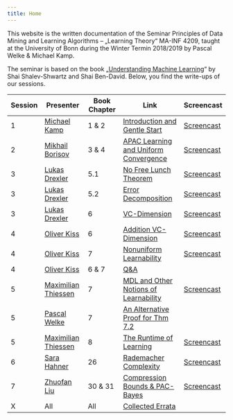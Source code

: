 ```yaml
---
title: Home
---
```


This website is the written documentation of the Seminar Principles of Data Mining and Learning Algorithms – „Learning Theory“ MA-INF 4209, taught at the University of Bonn during the Winter Termin 2018/2019 by Pascal Welke & Michael Kamp.

The seminar is based on the book „[Understanding Machine Learning](http://www.cs.huji.ac.il/~shais/UnderstandingMachineLearning/)“ by Shai Shalev-Shwartz and Shai Ben-David.
Below, you find the write-ups of our sessions.

| Session | Presenter | Book Chapter | Link | Screencast |
|---------|-----------|--------------|------|------------|
| 1 | [Michael Kamp](https://github.com/MichaelKamp) | 1 & 2 | [Introduction and Gentle Start](s01_IntroAndGentleStart.md) | [Screencast](screencasts/Ch1-2_IntroAndGentleStart.pdf) |
| 2 | [Mikhail Borisov](https://github.com/michaelborisov) | 3 & 4 | [APAC Learning and Uniform Convergence](s02_Chap3AndChap4.md) | [Screencast](screencasts/Ch3-4_PAC_APAC_UniformConvergence.pdf) |
| 3 | [Lukas Drexler](https://github.com/lukasdrexler) | 5.1 | [No Free Lunch Theorem](s03_NoFreeLunch.md) | [Screencast](screencasts/Ch5-6_BiasComplexity_VCDim1.pdf) |
| 3 | [Lukas Drexler](https://github.com/lukasdrexler) | 5.2 | [Error Decomposition](s03_ErrorDecomposition.md) | [Screencast](screencasts/Ch5-6_BiasComplexity_VCDim1.pdf) |
| 3 | [Lukas Drexler](https://github.com/lukasdrexler) | 6 | [VC-Dimension](s03_VC-Dimension.md) | [Screencast](screencasts/Ch5-6_BiasComplexity_VCDim1.pdf) |
| 4 | [Oliver Kiss](https://github.com/OlKiss) | 6 | [Addition VC-Dimension](s04_Addition_VC_Dimension.md) | [Screencast](screencasts/Ch7_Nonuniform1.pdf) |
| 4 | [Oliver Kiss](https://github.com/OlKiss) | 7 | [Nonuniform Learnability](s04_NonuniformLearnability.md) | [Screencast](screencasts/Ch7_Nonuniform1.pdf) |
| 4 | [Oliver Kiss](https://github.com/OlKiss) | 6 & 7 | [Q&A](s04_Chapter6_7Discussions.md) | |
| 5 | [Maximilian Thiessen](https://github.com/maksim96) | 7 | [MDL and Other Notions of Learnability](s05_Chapter7Part2.md) | [Screencast](screencasts/Ch7-8_Nonuniform2_CompComplexity.pdf) |
| 5 | [Pascal Welke](https://github.com/pwelke) | 7 | [An Alternative Proof for Thm 7.2](s06_AProofForThm7.2.md) | |
| 5 | [Maximilian Thiessen](https://github.com/maksim96) | 8 | [The Runtime of Learning](s05_Chapter8.md) | [Screencast](screencasts/Ch7-8_Nonuniform2_CompComplexity.pdf) |
| 6 | [Sara Hahner](https://github.com/sahahner) | 26 | [Rademacher Complexity](s06_chap26_RademacherComplexities.md) | [Screencast](screencasts/Ch26RademacherComplexities.pdf) |
| 7 | [Zhuofan Liu](https://github.com/birdycoder) | 30 & 31 | [Compression Bounds & PAC-Bayes](s07_Chapter30Chap31.md) | [Screencast](screencasts/Ch30-31andEMX.pdf) |
| X | All | All | [Collected Errata](s10_Errata.md) | |




<!-- ## Table of Contents

{% for p in site.pages %}
- [{{p.title}}]({{site.baseurl}}{{p.url}})
{% endfor %}
 -->
